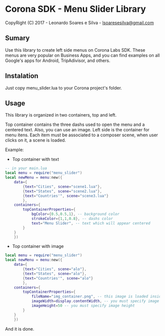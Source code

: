 # Corona SDK - Menu Slider Library

CopyRight (C) 2017 - Leonardo Soares e Silva - lsoaresesilva@gmail.com

## Sumary

Use this library to create left side menus on Corona Labs SDK. 
These menus are very popular on Business Apps, and you can find examples on all Google's apps for Android, TripAdivisor, and others.

## Instalation

Just copy menu_slider.lua to your Corona project's folder.


## Usage

This library is organized in two containers, top and left. 

Top container contains the three dashs used to open the menu and a centered text. Also, you can use an image.
Left side is the container for menu itens. Each item must be associated to a composer scene, when user clicks on it, a scene is loaded.

Example:

* Top container with text

```lua
-- in your main.lua
local menu = require("menu_slider")
local newMenu = menu:new({
    data={
        {text="Cities", scene="scene1.lua"},
        {text="States", scene="scene2.lua"},
        {text="Countries'", scene="scene3.lua"}
        }, 
    containers={
        topContainerProperties={
            bgColor={0.5,0.5,1}, -- background color
            strokeColor={1,1,0.8}, -- dashs color
            text="Menu Slider", -- text which will appear centered    
        }
    }
    })

```
* Top container with image

```lua
local menu = require("menu_slider")
local newMenu = menu:new({
    data={
        {text="Cities", scene="alo"},
        {text="States", scene="alo"},
        {text="Countries'", scene="alo"}
        }, 
    containers={
        topContainerProperties={
            fileName="img_container.png", -- this image is loaded inside a newImageRect, so its supports image scaling
            imageWidth=display.contentWidth, -- you must specify image width
            imageHeight=50 -- you must specify image height
        }
    }
    })
```
And it is done.
